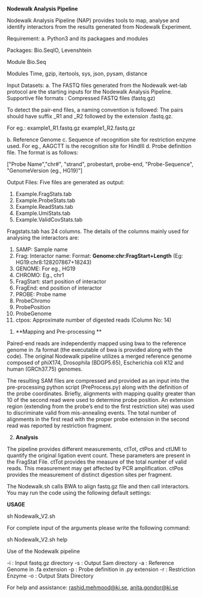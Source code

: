 
**Nodewalk Analysis Pipeline**

Nodewalk Analysis Pipeline (NAP) provides tools to map, analyse and identify interactors from the results generated from Nodewalk Experiment. 

Requirement: 
a.	Python3 and its packagaes and modules

Packages: Bio.SeqIO, Levenshtein

Module Bio.Seq 

Modules Time, gzip, itertools, sys, json, pysam, distance
 

Input Datasets: 
a.	The FASTQ files generated from the Nodewalk wet-lab protocol are the starting inputs for the Nodewalk Analysis Pipeline. 
Supportive file formats : Compressed FASTQ files (fastq.gz)

To detect the pair-end files, a naming convention is followed: The pairs should have suffix
_R1 and _R2 followed by the extension .fastq.gz.

For eg.: 
example1_R1.fastq.gz
example1_R2.fastq.gz

b.	Reference Genome 
c.	Sequence of recognition site for restriction enzyme used. For eg., AAGCTT is the recognition site for HindIII
d.	Probe definition file. The format is as follows:

["Probe Name","chr#", "strand", probestart, probe-end, "Probe-Sequence", "GenomeVersion (eg., HG19)"]

Output Files:
Five files are generated as output:
1.	Example.FragStats.tab
2.	Example.ProbeStats.tab
3.	Example.ReadStats.tab
4.	Example.UmiStats.tab
5.	Example.ValidCovStats.tab

Fragstats.tab has 24 columns. The details of the columns mainly used for analysing the interactors are:

1. SAMP: Sample name 
2. Frag: Interactor name: Format: **Genome:chr:FragStart+Length** (Eg: HG19:chr8:128207867+18243)
3. GENOME: For eg., HG19
4. CHROMO: Eg., chr1
5. FragStart: start position of interactor
6. FragEnd: end position of interactor
7. PROBE: Probe name 
8. ProbeChromo	
9. ProbePosition	
10. ProbeGenome	
11. ctpos: Approximate number of digested reads (Column No: 14)


1)	**Mapping and Pre-processing **

Paired-end reads are independently mapped using bwa to the reference genome in .fa format (the executable of bwa is provided along with the code).
The original Nodewalk pipeline utilizes a merged reference genome composed of phiX174, Drosophila (BDGP5.65), Escherichia coli K12 and human (GRCh37.75) genomes. 

The resulting SAM files are compressed and provided as an input into the pre-processing python script (PreProcess.py) along with the definition of the probe coordinates. Briefly, alignments with mapping quality greater than 10 of the second read were used to determine probe position. An extension region (extending from the probe’s end to the first restriction site) was used to discriminate valid from mis-annealing events. The total number of alignments in the first read with the proper probe extension in the second read was reported by restriction fragment.


2)	**Analysis**

The pipeline provides different measurements, ctTot, ctPos and ctUMI to quantify the original ligation event count. These parameters are present in the FragStat File. 
ctTot provides the measure of the total number of valid reads. This measurement may get affected by PCR amplification. ctPos provides the measurement of distinct digestion sites per fragment. 



The Nodewalk.sh calls BWA to align fastq.gz file and then call interactors. You may run the code using the following default settings:


**USAGE**

sh Nodewalk_V2.sh

For complete input of the arguments please write the following command:

sh Nodewalk_V2.sh help

Use of the Nodewalk pipeline

-i : Input fastq.gz directory 
-s : Output Sam directory 
-a : Reference Genome in .fa extension 
-p : Probe definition in .py extension 
-r : Restriction Enzyme 
-o : Output Stats Directory



For help and assistance: rashid.mehmood@ki.se, anita.gondor@ki.se
